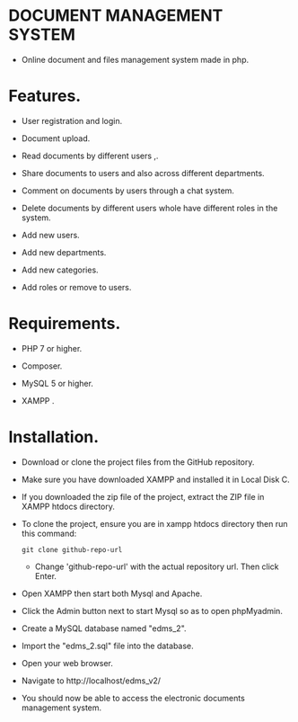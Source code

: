# DOCUMENT MANAGEMENT SYSTEM


- Online document and files management system made in php.


# Features.


* User registration and login.


* Document upload.


* Read documents by different users ,.


* Share documents to users and also across different departments.


* Comment on documents by users through a chat system.


* Delete documents by different users whole have different roles in the system.


* Add new users.


* Add new departments.


* Add new categories.


* Add roles or remove to users.


# Requirements.


* PHP 7 or higher.

* Composer.

* MySQL 5 or higher.

* XAMPP .

# Installation.

* Download or clone the project files from the GitHub repository.


* Make sure you have downloaded XAMPP and installed it in Local Disk C.


* If you downloaded the zip file of the project, extract the ZIP file in XAMPP htdocs directory.


* To clone the project, ensure you are in xampp htdocs directory then run this command:

  `git clone github-repo-url`

  - Change 'github-repo-url' with the actual repository url. Then click Enter.


* Open XAMPP then start both Mysql and Apache.


* Click the Admin button next to start Mysql so as to open phpMyadmin.


* Create a MySQL database named "edms_2".


* Import the "edms_2.sql" file into the database.


* Open your web browser.


* Navigate to http://localhost/edms_v2/


* You should now be able to access the electronic documents management system.
